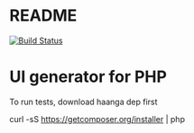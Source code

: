 README
=========================
[![Build Status](https://secure.travis-ci.org/eriknyk/UI.png?branch=master)](http://travis-ci.org/eriknyk/UI)

UI generator for PHP
===

To run tests, download haanga dep first

curl -sS https://getcomposer.org/installer | php
